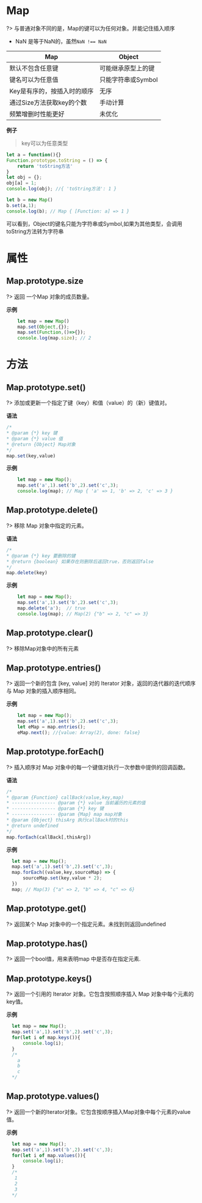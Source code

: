 
# Map
?> 与普通对象不同的是，Map的键可以为任何对象。并能记住插入顺序

* NaN 是等于NaN的，虽然`NaN !== NaN`  

|Map|Object|   
|---|---|   
|默认不包含任意键|可能继承原型上的键|
|键名可以为任意值|只能字符串或Symbol|
|Key是有序的，按插入时的顺序|无序|
|通过Size方法获取key的个数|手动计算|
|频繁增删时性能更好|未优化|

**例子**
> key可以为任意类型
```js
let a = function(){}
Function.prototype.toString = () => {
    return 'toString方法'
}
let obj = {};
obj[a] = 1;
console.log(obj); //{ 'toString方法': 1 }

let b = new Map()
b.set(a,1);
console.log(b); // Map { [Function: a] => 1 }
```
可以看到，Object的键名只能为字符串或Symbol,如果为其他类型，会调用toString方法转为字符串

# 属性

## Map.prototype.size
?> 返回 一个Map 对象的成员数量。

**示例**
```js
    let map = new Map()
    map.set(Object,{});
    map.set(Function,()=>{});
    console.log(map.size); // 2
```

# 方法

## Map.prototype.set()
?> 添加或更新一个指定了键（key）和值（value）的（新）键值对。

**语法**
```js
/*
* @param {*} key 键
* @param {*} value 值
* @return {Object} Map对象
*/
map.set(key,value)
```

**示例**

```js
    let map = new Map();
    map.set('a',1).set('b',2).set('c',3);
    console.log(map); // Map { 'a' => 1, 'b' => 2, 'c' => 3 }
```

## Map.prototype.delete()
?> 移除 Map 对象中指定的元素。

**语法**  
```js
/*
* @param {*} key 要删除的键
* @return {boolean} 如果存在则删除后返回true，否则返回false 
*/
map.delete(key)
```

**示例**
```js
    let map = new Map();
    map.set('a',1).set('b',2).set('c',3);
    map.delete('a');  // true
    console.log(map); // Map(2) {"b" => 2, "c" => 3}
```

## Map.prototype.clear()
?> 移除Map对象中的所有元素

## Map.prototype.entries()
?> 返回一个新的包含 [key, value] 对的 Iterator 对象，返回的迭代器的迭代顺序与 Map 对象的插入顺序相同。

**示例**
```js
    let map = new Map();
    map.set('a',1).set('b',2).set('c',3);
    let eMap = map.entries();
    eMap.next(); //{value: Array(2), done: false}
```

## Map.prototype.forEach()
?> 插入顺序对 Map 对象中的每一个键值对执行一次参数中提供的回调函数。

**语法**  
```js
/*
* @param {Function} callBack(value,key,map)
* ---------------- @param {*} value 当前遍历的元素的值
* ---------------- @param {*} key 键
* ---------------- @param {Map} map map对象
* @param {Object} thisArg 执行callBack时的this
* @return undefined
*/
map.forEach(callBack[,thisArg])
```

**示例**
```js
  let map = new Map();
  map.set('a',1).set('b',2).set('c',3);
  map.forEach((value,key,sourceMap) => {
      sourceMap.set(key,value * 2);
  })
  map; // Map(3) {"a" => 2, "b" => 4, "c" => 6}
```

## Map.prototype.get()
?> 返回某个 Map 对象中的一个指定元素。未找到则返回undefined

## Map.prototype.has()
?> 返回一个bool值，用来表明map 中是否存在指定元素.

## Map.prototype.keys()
?> 返回一个引用的 Iterator 对象。它包含按照顺序插入 Map 对象中每个元素的key值。

**示例**
```js
  let map = new Map();
  map.set('a',1).set('b',2).set('c',3);
  for(let i of map.keys()){
      console.log(i);
  }
  /*
    a
    b
    c
  */
```

## Map.prototype.values()
?> 返回一个新的Iterator对象。它包含按顺序插入Map对象中每个元素的value值。

**示例**
```js
  let map = new Map();
  map.set('a',1).set('b',2).set('c',3);
  for(let i of map.values()){
      console.log(i);
  }
  /*
   1
   2
   3
  */
```